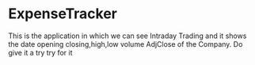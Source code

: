 # ExpenseTracker
This is the application in which we can see Intraday Trading and it shows the date opening closing,high,low volume AdjClose of the Company. Do give it a try
try for it
